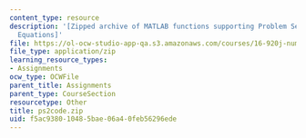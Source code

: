 ```yaml
---
content_type: resource
description: '[Zipped archive of MATLAB functions supporting Problem Set 2: Hyperbolic
  Equations]'
file: https://ol-ocw-studio-app-qa.s3.amazonaws.com/courses/16-920j-numerical-methods-for-partial-differential-equations-sma-5212-spring-2003/f5ac938010485bae06a40feb56296ede_ps2code.zip
file_type: application/zip
learning_resource_types:
- Assignments
ocw_type: OCWFile
parent_title: Assignments
parent_type: CourseSection
resourcetype: Other
title: ps2code.zip
uid: f5ac9380-1048-5bae-06a4-0feb56296ede
---
```


